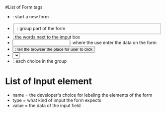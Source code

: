 #List of Form tags
*  <form>: start a new form
*  <fieldset>: group part of the form
*  <label>: the words next to the imput box
*  <input>: where the use enter the data on the form
*  <button>: tell the browser the place for user to click
*  <select>: group the choices in a drop down
*  <option>: each choice in the group


# List of Input element
* name = the developer's choice for lebeling the elements of the form
* type = what kind of imput the form expects
* value = the data of the input field



